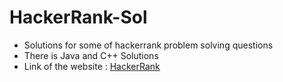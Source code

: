 # HackerRank-Sol
- Solutions for some of hackerrank problem solving questions
- There is Java and C++ Solutions 
- Link of the website : [HackerRank](https://www.hackerrank.com/ "HackerRank")
